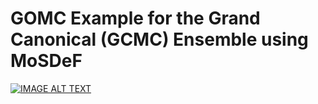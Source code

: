 # GOMC Example for the Grand Canonical (GCMC) Ensemble using MoSDeF

[![IMAGE ALT TEXT](http://img.youtube.com/vi/KLZ8I3k8EOw/0.jpg)](https://www.youtube.com/watch?v=KLZ8I3k8EOw "GOMC videos part 3a: GOMC Example for the Grand Canonical (GCMC) Ensemble using MoSDeF")
